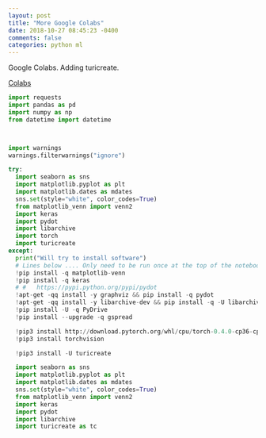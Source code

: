 ```yaml
---
layout: post
title: "More Google Colabs"
date: 2018-10-27 08:45:23 -0400
comments: false
categories: python ml
---
```


Google Colabs. Adding turicreate.

[Colabs](https://colab.research.google.com/drive/1skc-Ug7xnpz0HGZVoXrqo0tVW0FjUcoN)

```python
import requests
import pandas as pd
import numpy as np
from datetime import datetime



import warnings
warnings.filterwarnings("ignore")

try:
  import seaborn as sns
  import matplotlib.pyplot as plt
  import matplotlib.dates as mdates
  sns.set(style="white", color_codes=True)
  from matplotlib_venn import venn2
  import keras
  import pydot
  import libarchive
  import torch
  import turicreate
except:
  print("Will try to install software")
  # Lines below .... Only need to be run once at the top of the notebook.
  !pip install -q matplotlib-venn
  !pip install -q keras
  # #   https://pypi.python.org/pypi/pydot
  !apt-get -qq install -y graphviz && pip install -q pydot
  !apt-get -qq install -y libarchive-dev && pip install -q -U libarchive
  !pip install -U -q PyDrive
  !pip install --upgrade -q gspread

  !pip3 install http://download.pytorch.org/whl/cpu/torch-0.4.0-cp36-cp36m-linux_x86_64.whl
  !pip3 install torchvision

  !pip3 install -U turicreate

  import seaborn as sns
  import matplotlib.pyplot as plt
  import matplotlib.dates as mdates
  sns.set(style="white", color_codes=True)
  from matplotlib_venn import venn2
  import keras
  import pydot
  import libarchive
  import turicreate as tc



```

<script>(function(d, s, id) {
  var js, fjs = d.getElementsByTagName(s)[0];
  if (d.getElementById(id)) return;
  js = d.createElement(s); js.id = id;
  js.src = "//connect.facebook.net/en_US/sdk.js#xfbml=1&version=v2.8&appId=671657696349259";
  fjs.parentNode.insertBefore(js, fjs);
}(document, 'script', 'facebook-jssdk'));</script>

<!--  Enter text below, if you want -->
